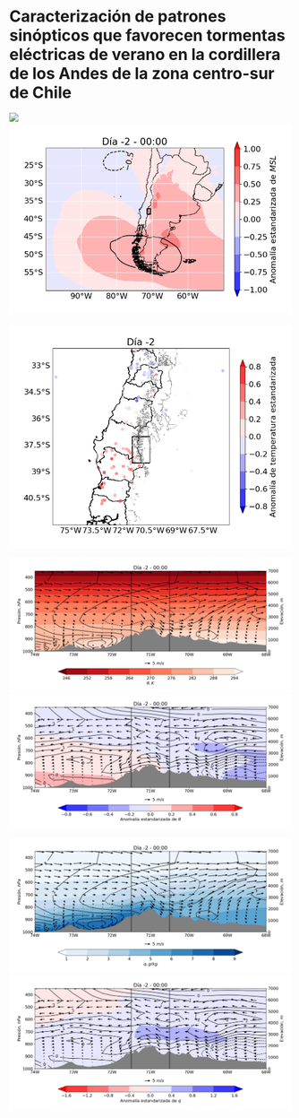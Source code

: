 # Caracterización de patrones sinópticos que favorecen tormentas eléctricas de verano en la cordillera de los Andes de la zona centro-sur de Chile

![](https://github.com/Fran-GS-96/Tesis_MMC_gifs/blob/main/z500_mslp_relvort.gif)
![](https://github.com/Fran-GS-96/Tesis_MMC_gifs/blob/main/a_z500_a-mslp.gif)

![](https://github.com/Fran-GS-96/Tesis_MMC_gifs/blob/main/stations_all.gif)

![](https://github.com/Fran-GS-96/Tesis_MMC_gifs/blob/main/LAT-ALT_theta_viento.gif)
![](https://github.com/Fran-GS-96/Tesis_MMC_gifs/blob/main/LAT-ALT_a-theta_a-viento.gif)


![](https://github.com/Fran-GS-96/Tesis_MMC_gifs/blob/main/LAT-ALT_q_viento.gif)
![](https://github.com/Fran-GS-96/Tesis_MMC_gifs/blob/main/LAT-ALT_a-q_a-viento.gif)
